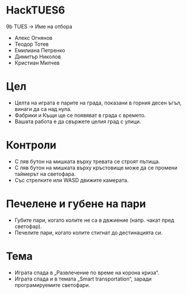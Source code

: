 # HackTUES6
9b TUES -> Име на отбора
* Алекс Огнянов
* Теодор Тотев
* Емилиана Петренко
* Димитър Николов
* Кристиан Милчев

# Цел
- Целта на играта е парите на града, показани в горния десен ъгъл, винаги да са над нула.
- Фабрики и Къщи ще се появяват в града с времето.
- Вашата работа е да свържете целия град с улици.

# Контроли
- С ляв бутон на мишката върху тревата се строят пътища.
- С ляв бутон на мишката върху кръстовище може да се промени таймерът на светофара.
- Със стрелките или WASD движите камерата.

# Печелене и губене на пари
- Губите пари, когато колите не са в двжиение (напр. чакат пред светофар).
- Печелите пари, когато колите стигнат до дестинацията си.

# Тема
- Играта спада в „Развлечение по време на корона криза“.
- Играта спада и в темата „Smart transportation“, заради програмируемите светофари.
